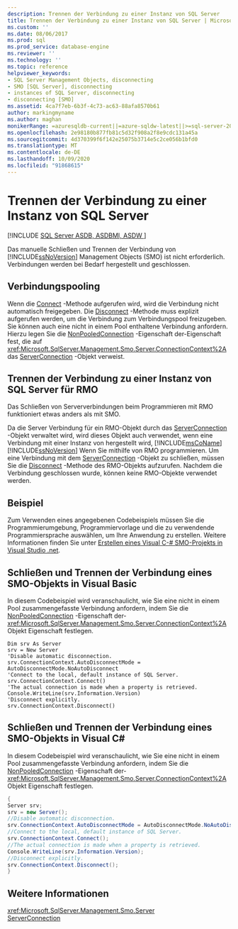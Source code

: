 ```yaml
---
description: Trennen der Verbindung zu einer Instanz von SQL Server
title: Trennen der Verbindung zu einer Instanz von SQL Server | Microsoft-Dokumentation
ms.custom: ''
ms.date: 08/06/2017
ms.prod: sql
ms.prod_service: database-engine
ms.reviewer: ''
ms.technology: ''
ms.topic: reference
helpviewer_keywords:
- SQL Server Management Objects, disconnecting
- SMO [SQL Server], disconnecting
- instances of SQL Server, disconnecting
- disconnecting [SMO]
ms.assetid: 4ca7f7eb-6b3f-4c73-ac63-88afa8570b61
author: markingmyname
ms.author: maghan
monikerRange: =azuresqldb-current||=azure-sqldw-latest||>=sql-server-2016||=sqlallproducts-allversions||>=sql-server-linux-2017||=azuresqldb-mi-current
ms.openlocfilehash: 2e98180b877fb81c5d32f908a2f8e9cdc131a45a
ms.sourcegitcommit: 4d370399f6f142e25075b3714e5c2ce056b1bfd0
ms.translationtype: MT
ms.contentlocale: de-DE
ms.lasthandoff: 10/09/2020
ms.locfileid: "91868615"
---
```

# <a name="disconnecting-from-an-instance-of-sql-server"></a>Trennen der Verbindung zu einer Instanz von SQL Server
[!INCLUDE [SQL Server ASDB, ASDBMI, ASDW ](../../../includes/applies-to-version/sql-asdb-asdbmi-asa.md)]

  Das manuelle Schließen und Trennen der Verbindung von [!INCLUDE[ssNoVersion](../../../includes/ssnoversion-md.md)] Management Objects (SMO) ist nicht erforderlich. Verbindungen werden bei Bedarf hergestellt und geschlossen.  
  
## <a name="connection-pooling"></a>Verbindungspooling  
 Wenn die [Connect](/previous-versions/sql/sql-server-2014/ms199449(v=sql.120)) -Methode aufgerufen wird, wird die Verbindung nicht automatisch freigegeben. Die [Disconnect](/previous-versions/sql/sql-server-2014/ms199428(v=sql.120)) -Methode muss explizit aufgerufen werden, um die Verbindung zum Verbindungspool freizugeben. Sie können auch eine nicht in einem Pool enthaltene Verbindung anfordern. Hierzu legen Sie die [NonPooledConnection](/previous-versions/sql/sql-server-2014/ms214357(v=sql.120)) -Eigenschaft der-Eigenschaft fest, die auf <xref:Microsoft.SqlServer.Management.Smo.Server.ConnectionContext%2A> das [ServerConnection](/previous-versions/sql/sql-server-2014/ms218641(v=sql.120)) -Objekt verweist.  
  
## <a name="disconnecting-from-an-instance-of-sql-server-for-rmo"></a>Trennen der Verbindung zu einer Instanz von SQL&#160;Server für RMO  
 Das Schließen von Serververbindungen beim Programmieren mit RMO funktioniert etwas anders als mit SMO.  
  
 Da die Server Verbindung für ein RMO-Objekt durch das [ServerConnection](/previous-versions/sql/sql-server-2014/ms218641(v=sql.120)) -Objekt verwaltet wird, wird dieses Objekt auch verwendet, wenn eine Verbindung mit einer Instanz von hergestellt wird, [!INCLUDE[msCoName](../../../includes/msconame-md.md)] [!INCLUDE[ssNoVersion](../../../includes/ssnoversion-md.md)] Wenn Sie mithilfe von RMO programmieren. Um eine Verbindung mit dem [ServerConnection](/previous-versions/sql/sql-server-2014/ms218641(v=sql.120)) -Objekt zu schließen, müssen Sie die [Disconnect](/previous-versions/sql/sql-server-2014/ms199428(v=sql.120)) -Methode des RMO-Objekts aufzurufen. Nachdem die Verbindung geschlossen wurde, können keine RMO-Objekte verwendet werden.  
  
## <a name="example"></a>Beispiel  
Zum Verwenden eines angegebenen Codebeispiels müssen Sie die Programmierumgebung, Programmiervorlage und die zu verwendende Programmiersprache auswählen, um Ihre Anwendung zu erstellen. Weitere Informationen finden Sie unter [Erstellen eines Visual C-&#35; SMO-Projekts in Visual Studio .net](../../../relational-databases/server-management-objects-smo/how-to-create-a-visual-csharp-smo-project-in-visual-studio-net.md).  
 
  
## <a name="closing-and-disconnecting-an-smo-object-in-visual-basic"></a>Schließen und Trennen der Verbindung eines SMO-Objekts in Visual Basic  
 In diesem Codebeispiel wird veranschaulicht, wie Sie eine nicht in einem Pool zusammengefasste Verbindung anfordern, indem Sie die [NonPooledConnection](/previous-versions/sql/sql-server-2014/ms214357(v=sql.120)) -Eigenschaft der- <xref:Microsoft.SqlServer.Management.Smo.Server.ConnectionContext%2A> Objekt Eigenschaft festlegen.  
  
```VBNET
Dim srv As Server
srv = New Server
'Disable automatic disconnection.
srv.ConnectionContext.AutoDisconnectMode = AutoDisconnectMode.NoAutoDisconnect
'Connect to the local, default instance of SQL Server.
srv.ConnectionContext.Connect()
'The actual connection is made when a property is retrieved.
Console.WriteLine(srv.Information.Version)
'Disconnect explicitly.
srv.ConnectionContext.Disconnect()
```
  
## <a name="closing-and-disconnecting-an-smo-object-in-visual-c"></a>Schließen und Trennen der Verbindung eines SMO-Objekts in Visual C#  
 In diesem Codebeispiel wird veranschaulicht, wie Sie eine nicht in einem Pool zusammengefasste Verbindung anfordern, indem Sie die [NonPooledConnection](/previous-versions/sql/sql-server-2014/ms214357(v=sql.120)) -Eigenschaft der- <xref:Microsoft.SqlServer.Management.Smo.Server.ConnectionContext%2A> Objekt Eigenschaft festlegen.  
  
```csharp  
{   
Server srv;   
srv = new Server();   
//Disable automatic disconnection.   
srv.ConnectionContext.AutoDisconnectMode = AutoDisconnectMode.NoAutoDisconnect;   
//Connect to the local, default instance of SQL Server.   
srv.ConnectionContext.Connect();   
//The actual connection is made when a property is retrieved.   
Console.WriteLine(srv.Information.Version);   
//Disconnect explicitly.   
srv.ConnectionContext.Disconnect();  
}  
```  
  
## <a name="see-also"></a>Weitere Informationen  
 <xref:Microsoft.SqlServer.Management.Smo.Server>   
 [ServerConnection](/previous-versions/sql/sql-server-2014/ms218641(v=sql.120))  
  
